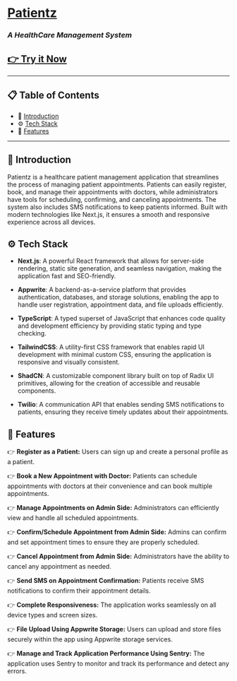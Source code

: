 # [**Patientz**](https://patientz.vercel.app/)

### *A HealthCare Management System*

## [👉 Try it Now](https://patientz.vercel.app/)

---

## 📋 Table of Contents
- 🤖 [Introduction](#introduction)
- ⚙️ [Tech Stack](#tech-stack)
- 🔋 [Features](#features)

---

## 🤖 Introduction
Patientz is a healthcare patient management application that streamlines the process of managing patient appointments. Patients can easily register, book, and manage their appointments with doctors, while administrators have tools for scheduling, confirming, and canceling appointments. The system also includes SMS notifications to keep patients informed. Built with modern technologies like Next.js, it ensures a smooth and responsive experience across all devices.

## ⚙️ Tech Stack
- **Next.js**: A powerful React framework that allows for server-side rendering, static site generation, and seamless navigation, making the application fast and SEO-friendly.

- **Appwrite**: A backend-as-a-service platform that provides authentication, databases, and storage solutions, enabling the app to handle user registration, appointment data, and file uploads efficiently.

- **TypeScript**: A typed superset of JavaScript that enhances code quality and development efficiency by providing static typing and type checking.

- **TailwindCSS**: A utility-first CSS framework that enables rapid UI development with minimal custom CSS, ensuring the application is responsive and visually consistent.

- **ShadCN**: A customizable component library built on top of Radix UI primitives, allowing for the creation of accessible and reusable components.

- **Twilio**: A communication API that enables sending SMS notifications to patients, ensuring they receive timely updates about their appointments.

## 🔋 Features
👉 **Register as a Patient:** Users can sign up and create a personal profile as a patient.

👉 **Book a New Appointment with Doctor:** Patients can schedule appointments with doctors at their convenience and can book multiple appointments.

👉 **Manage Appointments on Admin Side:** Administrators can efficiently view and handle all scheduled appointments.

👉 **Confirm/Schedule Appointment from Admin Side:** Admins can confirm and set appointment times to ensure they are properly scheduled.

👉 **Cancel Appointment from Admin Side:** Administrators have the ability to cancel any appointment as needed.

👉 **Send SMS on Appointment Confirmation:** Patients receive SMS notifications to confirm their appointment details.

👉 **Complete Responsiveness:** The application works seamlessly on all device types and screen sizes.

👉 **File Upload Using Appwrite Storage:** Users can upload and store files securely within the app using Appwrite storage services.

👉 **Manage and Track Application Performance Using Sentry:** The application uses Sentry to monitor and track its performance and detect any errors.
